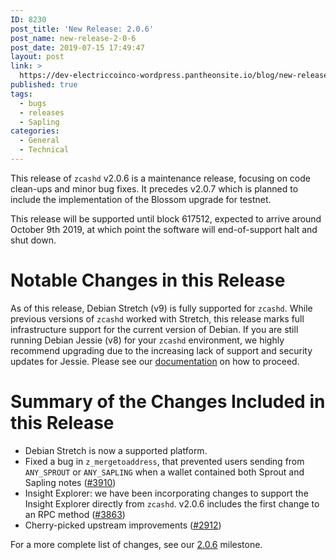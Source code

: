 ```yaml
---
ID: 8230
post_title: 'New Release: 2.0.6'
post_name: new-release-2-0-6
post_date: 2019-07-15 17:49:47
layout: post
link: >
  https://dev-electriccoinco-wordpress.pantheonsite.io/blog/new-release-2-0-6/
published: true
tags:
  - bugs
  - releases
  - Sapling
categories:
  - General
  - Technical
---
```

<!-- wp:paragraph -->
<p>This release of <code>zcashd</code> v2.0.6 is a maintenance release, focusing on code clean-ups and minor bug fixes. It precedes v2.0.7 which is planned to include the implementation of the Blossom upgrade for testnet.</p>
<!-- /wp:paragraph -->

<!-- wp:paragraph -->
<p>This release will be supported until block 617512, expected to arrive around October 9th 2019, at which point the software will end-of-support halt and shut down.</p>
<!-- /wp:paragraph -->

<!-- wp:heading {"level":1} -->
<h1>Notable Changes in this Release</h1>
<!-- /wp:heading -->

<!-- wp:paragraph -->
<p>As of this release, Debian Stretch (v9) is fully supported for <code>zcashd</code>. While previous versions of <code>zcashd</code> worked with Stretch, this release marks full infrastructure support for the current version of Debian. If you are still running Debian Jessie (v8) for your <code>zcashd</code> environment, we highly recommend upgrading due to the increasing lack of support and security updates for Jessie. Please see our <a href="https://zcash.readthedocs.io/en/latest/rtd_pages/install_debian_bin_packages.html#upgrading-debian-8-jessie-to-debian-9-stretch" target="_blank" rel="noopener noreferrer">documentation</a> on how to proceed. </p>
<!-- /wp:paragraph -->

<!-- wp:heading {"level":1} -->
<h1>Summary of the Changes Included in this Release</h1>
<!-- /wp:heading -->

<!-- wp:list -->
<ul>
<li>Debian Stretch is now a supported platform.</li>
<li>Fixed a bug in <code>z_mergetoaddress</code>, that prevented users sending from <code>ANY_SPROUT</code> or <code>ANY_SAPLING</code> when a wallet contained both Sprout and Sapling notes (<a href="https://github.com/zcash/zcash/pull/3910" target="_blank" rel="noopener noreferrer">#3910</a>)</li>
<li>Insight Explorer: we have been incorporating changes to support the Insight Explorer directly from <code>zcashd</code>. v2.0.6 includes the first change to an RPC method (<a href="https://github.com/zcash/zcash/pull/3863" target="_blank" rel="noopener noreferrer">#3863</a>)</li>
<li>Cherry-picked upstream improvements (<a href="https://github.com/zcash/zcash/pull/2912" target="_blank" rel="noopener noreferrer">#2912</a>)</li>
</ul>
<!-- /wp:list -->

<!-- wp:paragraph -->
<p>For a more complete list of changes, see our <a href="https://github.com/zcash/zcash/pulls?utf8=%E2%9C%93&amp;q=is%3Apr+milestone%3Av2.0.6+is%3Aclosed+" target="_blank" rel="noopener noreferrer">2.0.6</a> milestone.</p>
<!-- /wp:paragraph -->